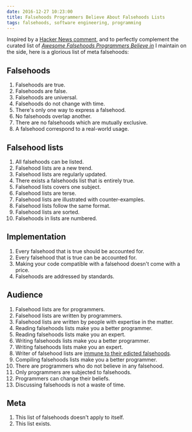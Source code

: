 ```yaml
---
date: 2016-12-27 10:23:00
title: Falsehoods Programmers Believe About Falsehoods Lists
tags: falsehoods, software engineering, programming
---
```


Inspired by a [Hacker News
comment](https://news.ycombinator.com/item?id=13260149), and to perfectly
complement the curated list of [*Awesome Falsehoods Programmers Believe
in*](https://github.com/kdeldycke/awesome-falsehood) I maintain on the side,
here is a glorious list of meta falsehoods:

## Falsehoods

1. Falsehoods are true.
1. Falsehoods are false.
1. Falsehoods are universal.
1. Falsehoods do not change with time.
1. There's only one way to express a falsehood.
1. No falsehoods overlap another.
1. There are no falsehoods which are mutually exclusive.
1. A falsehood correspond to a real-world usage.

## Falsehood lists

1. All falsehoods can be listed.
1. Falsehood lists are a new trend.
1. Falsehood lists are regularly updated.
1. There exists a falsehoods list that is entirely true.
1. Falsehood lists covers one subject.
1. Falsehood lists are terse.
1. Falsehood lists are illustrated with counter-examples.
1. Falsehood lists follow the same format.
1. Falsehood lists are sorted.
1. Falsehoods in lists are numbered.

## Implementation

1. Every falsehood that is true should be accounted for.
1. Every falsehood that is true can be accounted for.
1. Making your code compatible with a falsehood doesn't come with a price.
1. Falsehoods are addressed by standards.

## Audience

1. Falsehood lists are for programmers.
1. Falsehood lists are written by programmers.
1. Falsehood lists are written by people with expertise in the matter.
1. Reading falsehoods lists make you a better programmer.
1. Reading falsehoods lists make you an expert.
1. Writing falsehoods lists make you a better programmer.
1. Writing falsehoods lists make you an expert.
1. Writer of falsehood lists are [immune to their edicted
falsehoods](https://twitter.com/benjiweber/status/785422755843956736).
1. Compiling falsehoods lists make you a better programmer.
1. There are programmers who do not believe in any falsehood.
1. Only programmers are subjected to falsehoods.
1. Programmers can change their beliefs.
1. Discussing falsehoods is not a waste of time.

## Meta

1. This list of falsehoods doesn't apply to itself.
1. This list exists.
